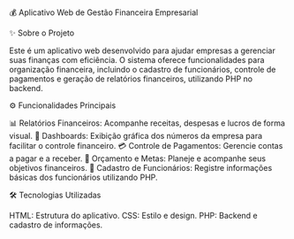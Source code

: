 💰 Aplicativo Web de Gestão Financeira Empresarial


✨ Sobre o Projeto

Este é um aplicativo web desenvolvido para ajudar empresas a gerenciar suas finanças com eficiência. O sistema oferece funcionalidades para organização financeira, incluindo o cadastro de funcionários, controle de pagamentos e geração de relatórios financeiros, utilizando PHP no backend.


⚙️ Funcionalidades Principais

📊 Relatórios Financeiros: Acompanhe receitas, despesas e lucros de forma visual.
🚀 Dashboards: Exibição gráfica dos números da empresa para facilitar o controle financeiro.
💳 Controle de Pagamentos: Gerencie contas a pagar e a receber.
🎯 Orçamento e Metas: Planeje e acompanhe seus objetivos financeiros.
👥 Cadastro de Funcionários: Registre informações básicas dos funcionários utilizando PHP.


🛠️ Tecnologias Utilizadas

HTML: Estrutura do aplicativo.
CSS: Estilo e design.
PHP: Backend e cadastro de informações.
